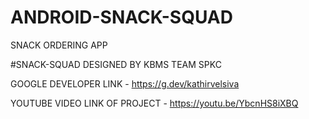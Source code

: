 # ANDROID-SNACK-SQUAD
SNACK ORDERING APP


#SNACK-SQUAD DESIGNED BY KBMS TEAM SPKC

GOOGLE DEVELOPER LINK - https://g.dev/kathirvelsiva

YOUTUBE VIDEO LINK OF PROJECT - https://youtu.be/YbcnHS8iXBQ
